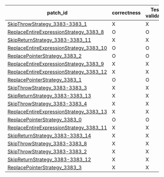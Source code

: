  | patch_id |correctness |Test-validation |NPEX-validation |
 |--- | --- | --- | --- | 
 | [SkipThrowStrategy_3383-3383_1](./patches/SkipThrowStrategy_3383-3383_1/patch.java#3413) | X | X | X | 
 | [ReplaceEntireExpressionStrategy_3383_8](./patches/ReplaceEntireExpressionStrategy_3383_8/patch.java#3413) | O | O | O | 
 | [SkipReturnStrategy_3383-3383_11](./patches/SkipReturnStrategy_3383-3383_11/patch.java#3413) | X | X | X | 
 | [ReplaceEntireExpressionStrategy_3383_10](./patches/ReplaceEntireExpressionStrategy_3383_10/patch.java#3413) | O | O | O | 
 | [ReplacePointerStrategy_3383_2](./patches/ReplacePointerStrategy_3383_2/patch.java#3413) | O | O | O | 
 | [ReplaceEntireExpressionStrategy_3383_9](./patches/ReplaceEntireExpressionStrategy_3383_9/patch.java#3413) | X | X | X | 
 | [ReplaceEntireExpressionStrategy_3383_12](./patches/ReplaceEntireExpressionStrategy_3383_12/patch.java#3413) | X | X | X | 
 | [ReplacePointerStrategy_3383_1](./patches/ReplacePointerStrategy_3383_1/patch.java#3413) | O | O | O | 
 | [SkipThrowStrategy_3383-3383_3](./patches/SkipThrowStrategy_3383-3383_3/patch.java#3413) | X | X | X | 
 | [SkipReturnStrategy_3383-3383_13](./patches/SkipReturnStrategy_3383-3383_13/patch.java#3413) | X | X | X | 
 | [SkipThrowStrategy_3383-3383_4](./patches/SkipThrowStrategy_3383-3383_4/patch.java#3413) | X | X | X | 
 | [ReplaceEntireExpressionStrategy_3383_13](./patches/ReplaceEntireExpressionStrategy_3383_13/patch.java#3413) | X | X | X | 
 | [ReplacePointerStrategy_3383_0](./patches/ReplacePointerStrategy_3383_0/patch.java#3413) | O | O | O | 
 | [ReplaceEntireExpressionStrategy_3383_11](./patches/ReplaceEntireExpressionStrategy_3383_11/patch.java#3413) | X | X | X | 
 | [SkipReturnStrategy_3383-3383_14](./patches/SkipReturnStrategy_3383-3383_14/patch.java#3413) | X | X | X | 
 | [SkipThrowStrategy_3383-3383_8](./patches/SkipThrowStrategy_3383-3383_8/patch.java#3413) | X | X | X | 
 | [SkipThrowStrategy_3383-3383_2](./patches/SkipThrowStrategy_3383-3383_2/patch.java#3413) | X | X | X | 
 | [SkipReturnStrategy_3383-3383_12](./patches/SkipReturnStrategy_3383-3383_12/patch.java#3413) | X | X | X | 
 | [ReplacePointerStrategy_3383_3](./patches/ReplacePointerStrategy_3383_3/patch.java#3413) | X | X | X | 
